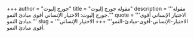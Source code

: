 +++
author = "جورج إليوت"
title = "مقولة جورج إليوت"
description = '''مقولة جورج إليوت: الاختيار الإنساني أقوى مبادئ النمو.'''
quote = '''الاختيار الإنساني أقوى مبادئ النمو.'''
slug = '''الاختيار-الإنساني-أقوى-مبادئ-النمو'''
+++
الاختيار الإنساني أقوى مبادئ النمو.
